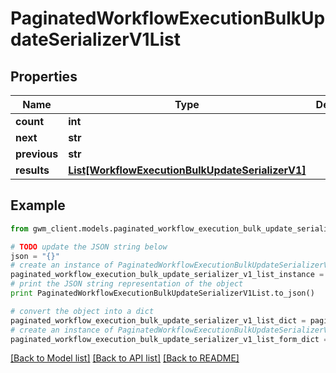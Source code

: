 # PaginatedWorkflowExecutionBulkUpdateSerializerV1List


## Properties
Name | Type | Description | Notes
------------ | ------------- | ------------- | -------------
**count** | **int** |  | [optional] 
**next** | **str** |  | [optional] 
**previous** | **str** |  | [optional] 
**results** | [**List[WorkflowExecutionBulkUpdateSerializerV1]**](WorkflowExecutionBulkUpdateSerializerV1.md) |  | [optional] 

## Example

```python
from gwm_client.models.paginated_workflow_execution_bulk_update_serializer_v1_list import PaginatedWorkflowExecutionBulkUpdateSerializerV1List

# TODO update the JSON string below
json = "{}"
# create an instance of PaginatedWorkflowExecutionBulkUpdateSerializerV1List from a JSON string
paginated_workflow_execution_bulk_update_serializer_v1_list_instance = PaginatedWorkflowExecutionBulkUpdateSerializerV1List.from_json(json)
# print the JSON string representation of the object
print PaginatedWorkflowExecutionBulkUpdateSerializerV1List.to_json()

# convert the object into a dict
paginated_workflow_execution_bulk_update_serializer_v1_list_dict = paginated_workflow_execution_bulk_update_serializer_v1_list_instance.to_dict()
# create an instance of PaginatedWorkflowExecutionBulkUpdateSerializerV1List from a dict
paginated_workflow_execution_bulk_update_serializer_v1_list_form_dict = paginated_workflow_execution_bulk_update_serializer_v1_list.from_dict(paginated_workflow_execution_bulk_update_serializer_v1_list_dict)
```
[[Back to Model list]](../README.md#documentation-for-models) [[Back to API list]](../README.md#documentation-for-api-endpoints) [[Back to README]](../README.md)


